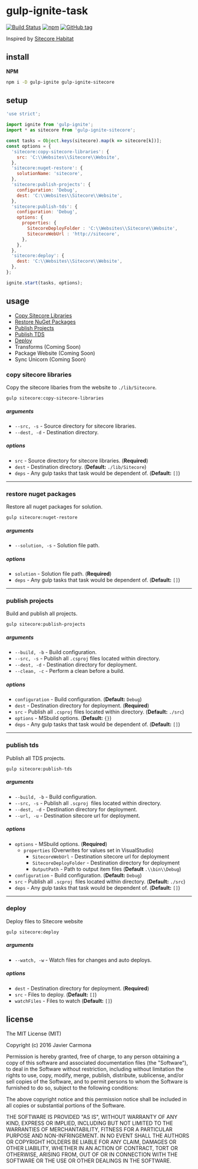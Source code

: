 # gulp-ignite-task

[![Build Status](https://travis-ci.org/jscarmona/gulp-ignite-sitecore.svg?branch=master)](https://travis-ci.org/jscarmona/gulp-ignite-sitecore)
[![npm](https://img.shields.io/npm/dt/gulp-ignite-sitecore.svg?maxAge=2592000)]()
[![GitHub tag](https://img.shields.io/github/release/jscarmona/gulp-ignite-sitecore.svg?maxAge=2592000)]()

Inspired by [Sitecore Habitat](https://github.com/Sitecore/Habitat)

## install

**NPM**

```sh
npm i -D gulp-ignite gulp-ignite-sitecore
```

## setup

```js
'use strict';

import ignite from 'gulp-ignite';
import * as sitecore from 'gulp-ignite-sitecore';

const tasks = Object.keys(sitecore).map(k => sitecore[k])];
const options = {
  'sitecore:copy-sitecore-libraries': {
    src: 'C:\\Websites\\Sitecore\\Website',
  },
  'sitecore:nuget-restore': {
    solutionName: 'sitecore',
  },
  'sitecore:publish-projects': {
    configuration: 'Debug',
    dest: 'C:\\Websites\\Sitecore\\Website',
  },
  'sitecore:publish-tds': {
    configuration: 'Debug',
    options: {
      properties: {
        SitecoreDeployFolder : 'C:\\Websites\\Sitecore\\Website',
        SitecoreWebUrl : 'http://sitecore',
      },
    },
  },
  'sitecore:deploy': {
    dest: 'C:\\Websites\\Sitecore\\Website',
  },
};

ignite.start(tasks, options);

```

## usage

* [Copy Sitecore Libraries](#copySitecoreLibraries)
* [Restore NuGet Packages](#nugetRestore)
* [Publish Projects](#publishProjects)
* [Publish TDS](#publishTDS)
* [Deploy](#deploy)
* Transforms (Coming Soon)
* Package Website (Coming Soon)
* Sync Unicorn (Coming Soon)


### <a name="copySitecoreLibraries"></a>copy sitecore libraries

Copy the sitecore libaries from the website to `./lib/Sitecore`.

```
gulp sitecore:copy-sitecore-libraries
```

##### arguments
- `--src, -s` - Source directory for sitecore libraries.
- `--dest, -d` - Destination directory.

##### options
- `src` - Source directory for sitecore libraries. (**Required**)
- `dest` - Destination directory. (**Default:** `./lib/Sitecore`)
- `deps` - Any gulp tasks that task would be dependent of. (**Default:** `[]`)

---

### <a name="nugetRestore"></a>restore nuget packages

Restore all nuget packages for solution.

```
gulp sitecore:nuget-restore
```

##### arguments
- `--solution, -s` - Solution file path.

##### options
- `solution` - Solution file path. (**Required**)
- `deps` - Any gulp tasks that task would be dependent of. (**Default:** `[]`)

---

### <a name="publishProjects"></a>publish projects

Build and publish all projects.

```
gulp sitecore:publish-projects
```

##### arguments
- `--build, -b` - Build configuration.
- `--src, -s` - Publish all `.csproj` files located within directory.
- `--dest, -d` - Destination directory for deployment.
- `--clean, -c` - Perform a clean before a build.

##### options
- `configuration` - Build configuration. (**Default:** `Debug`)
- `dest` - Destination directory for deployment. (**Required**)
- `src` - Publish all `.csproj` files located within directory. (**Default:** `./src`)
- `options` - MSbuild options. (**Default:** `{}`)
- `deps` - Any gulp tasks that task would be dependent of. (**Default:** `[]`)

---

### <a name="publishTDS"></a>publish tds

Publish all TDS projects.

```
gulp sitecore:publish-tds
```

##### arguments
- `--build, -b` - Build configuration.
- `--src, -s` - Publish all `.scproj `files located within directory.
- `--dest, -d` - Destination directory for deployment.
- `--url, -u` - Destination sitecore url for deployment.

##### options
- `options` - MSbuild options. (**Required**)
  - `properties` (Overwrites for values set in VisualStudio)
    - `SitecoreWebUrl` - Destination sitecore url for deployment
    - `SitecoreDeployFolder` - Destination directory for deployment
    - `OutputPath` - Path to output item files (**Default** `.\\bin\\Debug`)
- `configuration` - Build configuration. (**Default:** `Debug`)
- `src` - Publish all `.scproj `files located within directory. (**Default:** `./src`)
- `deps` - Any gulp tasks that task would be dependent of. (**Default:** `[]`)

---

### <a name="deploy"></a>deploy

Deploy files to Sitecore website

```
gulp sitecore:deploy
```

##### arguments
- `--watch, -w` - Watch files for changes and auto deploys.

##### options
- `dest` - Destination directory for deployment. (**Required**)
- `src` - Files to deploy. (**Default:** `[]`)
- `watchFiles` - Files to watch (**Default:** `[]`)


## license

The MIT License (MIT)

Copyright (c) 2016 Javier Carmona

Permission is hereby granted, free of charge, to any person obtaining a copy
of this software and associated documentation files (the "Software"), to deal
in the Software without restriction, including without limitation the rights
to use, copy, modify, merge, publish, distribute, sublicense, and/or sell
copies of the Software, and to permit persons to whom the Software is
furnished to do so, subject to the following conditions:

The above copyright notice and this permission notice shall be included in
all copies or substantial portions of the Software.

THE SOFTWARE IS PROVIDED "AS IS", WITHOUT WARRANTY OF ANY KIND, EXPRESS OR
IMPLIED, INCLUDING BUT NOT LIMITED TO THE WARRANTIES OF MERCHANTABILITY,
FITNESS FOR A PARTICULAR PURPOSE AND NON-INFRINGEMENT. IN NO EVENT SHALL THE
AUTHORS OR COPYRIGHT HOLDERS BE LIABLE FOR ANY CLAIM, DAMAGES OR OTHER
LIABILITY, WHETHER IN AN ACTION OF CONTRACT, TORT OR OTHERWISE, ARISING FROM,
OUT OF OR IN CONNECTION WITH THE SOFTWARE OR THE USE OR OTHER DEALINGS IN
THE SOFTWARE.
